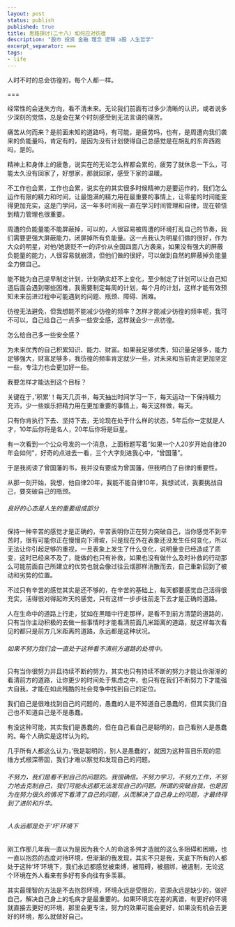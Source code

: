 ```yaml
---
layout: post
status: publish
published: true
title: 思路探讨(二十八) 如何应对彷徨
description: "股市 投资 金融 理念 逻辑 a股 人生哲学"
excerpt_separator: ===
tags:
- life
---
```


人时不时的总会彷徨的，每个人都一样。

===

经常性的会迷失方向，看不清未来。无论我们前面有过多少清晰的认识，或者说多少深刻的觉悟，总是会在某个时刻感受到无法言语的痛苦。

痛苦从何而来？是前面未知的道路吗，有可能，是疲劳吗，也有，是周遭向我们袭来的负能量吗，肯定有的，是因为没有计划使得自己总感觉是在胡乱的东奔西跑吗，是的。

精神上和身体上的疲惫，说实在的无论怎么样都会累的，疲劳了就休息一下么，可能太久没有回家了，好想家，那就回家，感受下家的温暖。

不工作也会累，工作也会累，说实在的其实很多时候精神力是要运作的，我们怎么运作有限的精力和时间，让最饱满的精力用在最重要的事情上，让零星的时间能变得更加充实，这是门学问，这一年多时间我一直在学习时间管理和自律，现在顿悟到精力管理也很重要。

周遭的负能量能不能屏蔽掉，可以的，人很容易被周遭的环境打乱自己的节奏，我们需要更强大屏蔽能力，闭屏掉所有负能量。这一点我认为明星们做的很好，作为大众的明星，对他/她褒贬不一的评价从全国四面八方袭来，如果没有强大的屏蔽负能量的能力，人很容易就崩溃，但他们做的很好，可以做到自然的屏蔽掉负能量全力做自己。

能不能为自己提早制定计划，计划确实赶不上变化，至少制定了计划可以让自己知道后面会遇到哪些困难，我需要制定每周的计划，每个月的计划，这样才能有效预知未来前进过程中可能遇到的问题、瓶颈、障碍、困难。

彷徨无法避免，但我想能不能减少彷徨的频率？怎样才能减少彷徨的频率呢，我可不可以，自己给自己一点多一些安全感，这样就会少一点彷徨。

怎么给自己多一些安全感？

为未来优秀的自己积累知识、能力、财富。如果我足够优秀，知识量足够多，能力足够强大，财富足够多，我彷徨的频率肯定就少一些，对未来和当前肯定更加坚定一些，专注力也会更加好一些。

我要怎样才能达到这个目标？

关键在于，’积累‘！每天几页书，每天抽出时间学习一下，每天运动一下保持精力充沛，少一些娱乐把精力用在更加重要的事情上，每天这样做，每天。

只有你肯执行下去、坚持下去，无论现在处于什么样的状态，5年后你一定就是人才，10年后你将是名人，20年后你将是巨星。

有一次看到一个公众号发的一个消息，上面标题写着“如果一个人20岁开始自律20年会如何”，好奇的点进去一看，三个大字刻进我心中，“曾国藩”。

于是我阅读了曾国藩的书，我并没有要成为曾国藩，但我明白了自律的重要性。

从那一刻开始，我想，他自律20年，我能不能自律10年，我想试试，我要挑战自己，要突破自己的瓶颈。

###### 良好的心态是人生的重要组成部分

保持一种辛苦的感觉才是正确的，辛苦表明你正在努力突破自己，当你感觉不到辛苦时，很有可能你正在慢慢向下滑坡，只是现在外在表象还没发生任何变化，所以无法让你引起足够的重视，一旦表象上发生了什么变化，说明量变已经造成了质变，这时已经来不及了，能做的也只有补救，如果也没有做什么及时补救的行动那么可能前面自己所建立的优势也就会像过往云烟那样消散而去，自己重新回到了被动和劣势的位置。

不过只有辛苦的感觉其实是还不够的，在辛苦的基础上，每天都要感觉自己活得很充实，活得很对得起昨天的感觉，只有这样一步步往前走下去才是正确的道路。

人在生命中的道路上行走，犹如在黑暗中行走那样，是看不到前方清楚的道路的，只有当你主动积极的去做一些事情时才能看清前面几米距离的道路，就这样每次看见的都只是前方几米距离的道路，永远都是这种状况。

###### 如果不努力我们会一直处于这种看不清前方道路的处境中。

只有当你很努力并且持续不断的努力，其实也只有持续不断的努力才能让你渐渐的看清前方的道路，让你更少的时间处于焦虑之中，也只有在我们不断努力下才能强大自我，才能在如此残酷的社会竞争中找到自己的定位。

我们自己是很难找到自己的问题的，愚蠢的人是不知道自己愚蠢的，但其实我们自己也不知道自己是不是愚蠢。

有没这种可能，其实我们是愚蠢的，但在自己看自己是聪明的，自己看别人是愚蠢的。每个人确实是这样认为的。

几乎所有人都这么认为，’我是聪明的，别人是愚蠢的‘，就因为这种盲目乐观的思维方式根深蒂固，我们才难以察觉和发现自己的问题。

###### 不努力，我们是看不到自己的问题的。我很确信。不努力学习，不努力工作，不努力地去克制自己，我们可能永远都无法发现自己的问题。所谓的突破自我，也是因为在努力很久的情况下看清了自己的问题，从而解决了自己身上的问题，才最终得到了进阶和升华。

###### 人永远都是处于‘坏’环境下

刚工作那几年我一直以为是因为我个人的命途多舛才造就的这么多阻碍和困境，也一直以抱怨的态度对待环境，但渐渐的我发现，其实不只是我，天底下所有的人都处于这种‘坏’环境下，我们永远都感觉被束缚，被阻碍，被捆绑，被遏制，无论这个环境在外人看来有多好有多向往有多羡慕。

其实最理智的方法是不去抱怨环境，环境永远是受限的，资源永远是缺少的，做好自己，解决自己身上的毛病才是最重要的。如果环境实在差的离谱，有更好的环境就直接去更好的环境，那里会更专注，努力的效果可能会更好，如果没有机会去更好的环境，那么就做好自己。

